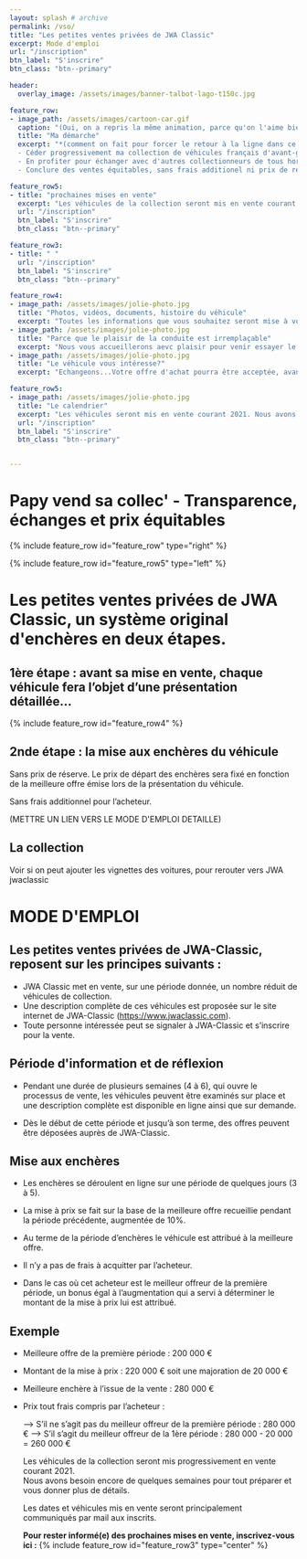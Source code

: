 ```yaml
---
layout: splash # archive
permalink: /vso/
title: "Les petites ventes privées de JWA Classic"
excerpt: Mode d'emploi
url: "/inscription"
btn_label: "S'inscrire"
btn_class: "btn--primary"

header:
  overlay_image: /assets/images/banner-talbot-lago-t150c.jpg

feature_row:
- image_path: /assets/images/cartoon-car.gif
  caption: "(Oui, on a repris la même animation, parce qu'on l'aime bien !)"
  title: "Ma démarche"
  excerpt: "*(comment on fait pour forcer le retour à la ligne dans ce paragraphe ?)*
  - Céder progressivement ma collection de véhicules français d'avant-guerre au cours de l'année 2021.
  - En profiter pour échanger avec d'autres collectionneurs de tous horizons.
  - Conclure des ventes équitables, sans frais additionel ni prix de réserve, au cours d'enchères originales."

feature_row5:
- title: "prochaines mises en vente"
  excerpt: "Les véhicules de la collection seront mis en vente courant 2021. Inscrivez-vous pour être prévenu(e) des prochaines mises en vente."
  url: "/inscription"
  btn_label: "S'inscrire"
  btn_class: "btn--primary"

feature_row3:
- title: " "
  url: "/inscription"
  btn_label: "S'inscrire"
  btn_class: "btn--primary"

feature_row4:
- image_path: /assets/images/jolie-photo.jpg
  title: "Photos, vidéos, documents, histoire du véhicule"
  excerpt: "Toutes les informations que vous souhaitez seront mise à votre disposition pendant une première période de plusieurs semaines."
- image_path: /assets/images/jolie-photo.jpg
  title: "Parce que le plaisir de la conduite est irremplaçable"
  excerpt: "Nous vous accueillerons aevc plaisir pour venir essayer le véhicule sur les routes pittoresques de la Loire."
- image_path: /assets/images/jolie-photo.jpg
  title: "Le véhicule vous intéresse?"
  excerpt: "Echangeons...Votre offre d'achat pourra être acceptée, avant même la mise aux enchères du véhicule."    

feature_row5:
- image_path: /assets/images/jolie-photo.jpg
  title: "Le calendrier"
  excerpt: "Les véhicules seront mis en vente courant 2021. Nous avons encore besoin de quelques semaines de travail pour tout préparer et vous donner plus de détails. Les dates et véhicules mis en vente seront communiqués principalement aux inscrits. Donc...vous pouvez vous inscrire ici pour rester informé(e)!"
  url: "/inscription"
  btn_label: "S'inscrire"
  btn_class: "btn--primary"


---
```

# Papy vend sa collec' - Transparence, échanges et prix équitables
{% include feature_row id="feature_row" type="right" %}


{% include feature_row id="feature_row5" type="left" %}


# Les petites ventes privées de JWA Classic, un système original d'enchères en deux étapes.

## 1ère étape : avant sa mise en vente, chaque véhicule fera l’objet d’une présentation détaillée...

{% include feature_row id="feature_row4" %}


## 2nde étape : la mise aux enchères du véhicule

Sans prix de réserve.
Le prix de départ des enchères sera fixé en fonction de la meilleure offre émise lors de la présentation du véhicule.

Sans frais additionnel pour l’acheteur.

(METTRE UN LIEN VERS LE MODE D'EMPLOI DETAILLE)


## La collection

Voir si on peut ajouter les vignettes des voitures, pour rerouter vers JWA jwaclassic


# MODE D'EMPLOI

## Les petites ventes privées de JWA-Classic, reposent sur les principes suivants :
-	JWA Classic met en vente, sur une période donnée, un nombre réduit de véhicules de collection.
-	Une description complète de ces véhicules est proposée sur le site internet de JWA-Classic (https://www.jwaclassic.com).
-	Toute personne intéressée peut se signaler à JWA-Classic et s’inscrire pour la vente.


## Période d'information et de réflexion
-	Pendant une durée de plusieurs semaines (4 à 6), qui ouvre le processus de vente, les véhicules peuvent être examinés sur place et une description complète est disponible en ligne ainsi que sur demande.

-	Dès le début de cette période et jusqu’à son terme, des offres peuvent être déposées auprès de JWA-Classic.


## Mise aux enchères
-	Les enchères se déroulent en ligne sur une période de quelques jours (3 à 5).

-	La mise à prix se fait sur la base de la meilleure offre recueillie pendant la période précédente, augmentée de 10%.

-	Au terme de la période d’enchères le véhicule est attribué à la meilleure offre.

-	Il n’y a pas de frais à acquitter par l’acheteur.

-	Dans le cas où cet acheteur est le meilleur offreur de la première période, un bonus égal à l’augmentation qui a servi à déterminer le montant de la mise à prix lui est attribué.


## Exemple
-	Meilleure offre de la première période : 200 000 €
-	Montant de la mise à prix : 220 000 € soit une majoration de 20 000 €
-	Meilleure enchère à l’issue de la vente : 280 000 €
-	Prix tout frais compris par l’acheteur :

     --> S’il ne s’agit pas du meilleur offreur de la première période : 280 000 €
     --> S’il s’agit du meilleur offreur de la 1ère période : 280 000 - 20 000 = 260 000 €






     Les véhicules de la collection seront mis progressivement en vente courant 2021.  
     Nous avons besoin encore de quelques semaines pour tout préparer et vous donner plus de détails.  

     Les dates et véhicules mis en vente seront principalement communiqués par mail aux inscrits.

     **Pour rester informé(e) des prochaines mises en vente, inscrivez-vous ici :**
     {% include feature_row id="feature_row3" type="center" %}

